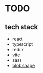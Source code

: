 # TODO
## tech stack
- react
- typescript
- redux
- vite
- sass
- [blob shape](https://www.npmjs.com/package/blobshape)